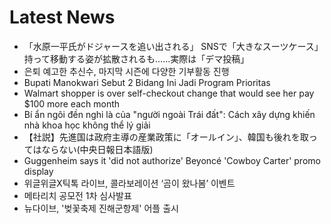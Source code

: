 # Latest News
-  「水原一平氏がドジャースを追い出される」 SNSで「大きなスーツケース」持って移動する姿が拡散されるも……実際は「デマ投稿」
-  은퇴 예고한 추신수, 마지막 시즌에 다양한 기부활동 진행
-  Bupati Manokwari Sebut 2 Bidang Ini Jadi Program Prioritas
-  Walmart shopper is over self-checkout change that would see her pay $100 more each month
-  Bí ẩn ngôi đền nghi là của "người ngoài Trái đất": Cách xây dựng khiến nhà khoa học không thể lý giải
-  【社説】先進国は政府主導の産業政策に「オールイン」、韓国も後れを取ってはならない(中央日報日本語版)
-  Guggenheim says it 'did not authorize' Beyoncé 'Cowboy Carter' promo display
-  위글위글X틱톡 라이브, 콜라보레이션 ‘곰이 왔나봄’ 이벤트
-  메타리치 공모전 1차 심사발표
-  뉴다이브, '벚꽃축제 진해군항제' 어플 출시
